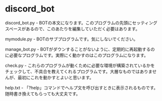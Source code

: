 # discord_bot

discord_bot.py - BOTの本文になります。このプログラムの先頭にセッティングスペースがあるので、このあたりを編集していただく必要はあります。

mymodule.py - BOTのサブプログラムです。気にしないでください。

manage_bot.py - BOTがダウンすることがないように、定期的に再起動するのに必要なプログラムです。実際にく動かすのはこのプログラムになります。

check.py - これらのプログラムが動くために必要な環境が構築されているかをチェックして、不具合を教えてくれるプログラムです。大層なものではありませんが、最初にこれを動かすとよいと思います。

help.txt - 「?help」コマンドでヘルプ文を呼び出すときに表示されるものです。随時書き換えてもらっても大丈夫です。
